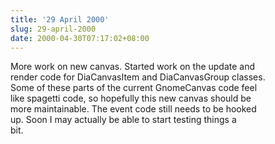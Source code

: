 ```yaml
---
title: '29 April 2000'
slug: 29-april-2000
date: 2000-04-30T07:17:02+08:00
---
```


More work on new canvas. Started work on the update and\
render code for DiaCanvasItem and DiaCanvasGroup classes.\
Some of these parts of the current GnomeCanvas code feel\
like spagetti code, so hopefully this new canvas should be\
more maintainable. The event code still needs to be hooked\
up. Soon I may actually be able to start testing things a\
bit.
